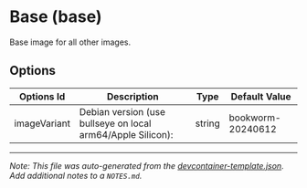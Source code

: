 
# Base (base)

Base image for all other images.

## Options

| Options Id | Description | Type | Default Value |
|-----|-----|-----|-----|
| imageVariant | Debian version (use bullseye on local arm64/Apple Silicon): | string | bookworm-20240612 |



---

_Note: This file was auto-generated from the [devcontainer-template.json](https://github.com/oknotokcomputer/devcontainer/blob/main/src/base/devcontainer-template.json).  Add additional notes to a `NOTES.md`._
